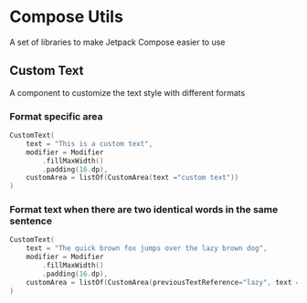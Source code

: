 # Compose Utils

A set of libraries to make Jetpack Compose easier to use

## Custom Text
A component to customize the text style with different formats

### Format specific area

```Kotlin
CustomText(
    text = "This is a custom text",
    modifier = Modifier
        .fillMaxWidth()
        .padding(16.dp),
    customArea = listOf(CustomArea(text ="custom text"))
)
```

### Format text when there are two identical words in the same sentence

```Kotlin
CustomText(
    text = "The quick brown fox jumps over the lazy brown dog",
    modifier = Modifier
        .fillMaxWidth()
        .padding(16.dp),
    customArea = listOf(CustomArea(previousTextReference="lazy", text ="brown"))
)
```